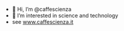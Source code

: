 - 👋 Hi, I’m @caffescienza
- 👀 I’m interested in science and technology
- see www.caffescienza.it 

<!---
caffescienza/caffescienza is a ✨ special ✨ repository because its `README.md` (this file) appears on your GitHub profile.
You can click the Preview link to take a look at your changes.
--->
